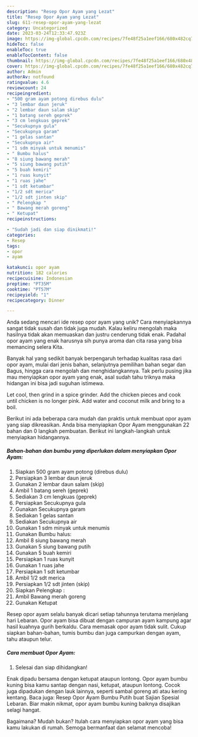 ```yaml
---
description: "Resep Opor Ayam yang Lezat"
title: "Resep Opor Ayam yang Lezat"
slug: 611-resep-opor-ayam-yang-lezat
category: Uncategorized
date: 2023-03-24T12:33:47.923Z
image: https://img-global.cpcdn.com/recipes/7fe48f25a1eef166/680x482cq70/opor-ayam-foto-resep-utama.jpg
hideToc: false
enableToc: true
enableTocContent: false
thumbnail: https://img-global.cpcdn.com/recipes/7fe48f25a1eef166/680x482cq70/opor-ayam-foto-resep-utama.jpg
cover: https://img-global.cpcdn.com/recipes/7fe48f25a1eef166/680x482cq70/opor-ayam-foto-resep-utama.jpg
author: Admin
authorAv: notfound
ratingvalue: 4.6
reviewcount: 24
recipeingredient:
- "500 gram ayam potong direbus dulu"
- "3 lembar daun jeruk"
- "2 lembar daun salam skip"
- "1 batang sereh geprek"
- "3 cm lengkuas geprek"
- "Secukupnya gula"
- "Secukupnya garam"
- "1 gelas santan"
- "Secukupnya air"
- "1 sdm minyak untuk menumis"
- " Bumbu halus"
- "8 siung bawang merah"
- "5 siung bawang putih"
- "5 buah kemiri"
- "1 ruas kunyit"
- "1 ruas jahe"
- "1 sdt ketumbar"
- "1/2 sdt merica"
- "1/2 sdt jinten skip"
- " Pelengkap "
- " Bawang merah goreng"
- " Ketupat"
recipeinstructions:

- "Sudah jadi dan siap dinikmati!"
categories:
- Resep
tags:
- opor
- ayam

katakunci: opor ayam 
nutrition: 182 calories
recipecuisine: Indonesian
preptime: "PT35M"
cooktime: "PT57M"
recipeyield: "1"
recipecategory: Dinner

---
```





Anda sedang mencari ide resep opor ayam yang unik? Cara menyiapkannya sangat tidak susah dan tidak juga mudah. Kalau keliru mengolah maka hasilnya tidak akan memuaskan dan justru cenderung tidak enak. Padahal opor ayam yang enak harusnya sih punya aroma dan cita rasa yang bisa memancing selera Kita.





Banyak hal yang sedikit banyak berpengaruh terhadap kualitas rasa dari opor ayam, mulai dari jenis bahan, selanjutnya pemilihan bahan segar dan Bagus, hingga cara mengolah dan menghidangkannya. Tak perlu pusing jika mau menyiapkan opor ayam yang enak,      asal sudah tahu triknya maka hidangan ini bisa jadi suguhan istimewa.














Let cool, then grind in a spice grinder. Add the chicken pieces and cook until chicken is no longer pink. Add water and coconut milk and bring to a boil.






Berikut ini ada beberapa cara mudah dan praktis untuk membuat opor ayam yang siap dikreasikan. Anda bisa menyiapkan Opor Ayam menggunakan 22 bahan dan 0 langkah pembuatan. Berikut ini langkah-langkah untuk menyiapkan hidangannya.

<!--inarticleads1-->

##### Bahan-bahan dan bumbu yang diperlukan dalam menyiapkan Opor Ayam:

1. Siapkan 500 gram ayam potong (direbus dulu)
1. Persiapkan 3 lembar daun jeruk
1. Gunakan 2 lembar daun salam (skip)
1. Ambil 1 batang sereh (geprek)
1. Sediakan 3 cm lengkuas (geprek)
1. Persiapkan Secukupnya gula
1. Gunakan Secukupnya garam
1. Sediakan 1 gelas santan
1. Sediakan Secukupnya air
1. Gunakan 1 sdm minyak untuk menumis
1. Gunakan  Bumbu halus:
1. Ambil 8 siung bawang merah
1. Gunakan 5 siung bawang putih
1. Gunakan 5 buah kemiri
1. Persiapkan 1 ruas kunyit
1. Gunakan 1 ruas jahe
1. Persiapkan 1 sdt ketumbar
1. Ambil 1/2 sdt merica
1. Persiapkan 1/2 sdt jinten (skip)
1. Siapkan  Pelengkap :
1. Ambil  Bawang merah goreng
1. Gunakan  Ketupat


Resep opor ayam selalu banyak dicari setiap tahunnya terutama menjelang hari Lebaran. Opor ayam bisa dibuat dengan campuran ayam kampung agar hasil kuahnya gurih berkaldu. Cara memasak opor ayam tidak sulit. Cukup siapkan bahan-bahan, tumis bumbu dan juga campurkan dengan ayam, tahu ataupun telur. 

<!--inarticleads2-->

##### Cara membuat Opor Ayam:


1. Selesai dan siap dihidangkan!

Enak dipadu bersama dengan ketupat ataupun lontong. Opor ayam bumbu kuning bisa kamu santap dengan nasi, ketupat, ataupun lontong. Cocok juga dipadukan dengan lauk lainnya, seperti sambal goreng ati atau kering kentang. Baca juga: Resep Opor Ayam Bumbu Putih buat Sajian Spesial Lebaran. Biar makin nikmat, opor ayam bumbu kuning baiknya disajikan selagi hangat. 

Bagaimana? Mudah bukan? Itulah cara menyiapkan opor ayam yang bisa kamu lakukan di rumah. Semoga bermanfaat dan selamat mencoba!
